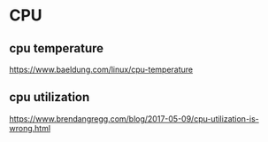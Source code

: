# CPU

## cpu temperature
https://www.baeldung.com/linux/cpu-temperature

## cpu utilization
https://www.brendangregg.com/blog/2017-05-09/cpu-utilization-is-wrong.html
